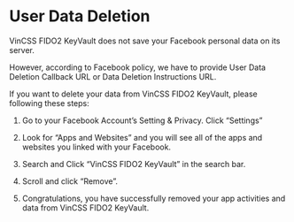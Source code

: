 # User Data Deletion

VinCSS FIDO2 KeyVault does not save your Facebook personal data on its server.

However, according to Facebook policy, we have to provide User Data Deletion Callback URL or Data Deletion Instructions URL.

If you want to delete your data from VinCSS FIDO2 KeyVault, please following these steps:

1. Go to your Facebook Account’s Setting & Privacy. Click “Settings”

2. Look for “Apps and Websites” and you will see all of the apps and websites you linked with your Facebook.

3. Search and Click “VinCSS FIDO2 KeyVault” in the search bar.

4. Scroll and click “Remove”.

5. Congratulations, you have successfully removed your app activities and data from VinCSS FIDO2 KeyVault.
